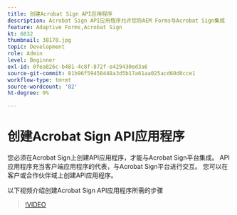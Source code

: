 ```yaml
---
title: 创建Acrobat Sign API应用程序
description: Acrobat Sign API应用程序允许您将AEM Forms与Acrobat Sign集成
feature: Adaptive Forms,Acrobat Sign
kt: 6032
thumbnail: 38178.jpg
topic: Development
role: Admin
level: Beginner
exl-id: 0fea826c-b481-4c8f-872f-e429430ed3a6
source-git-commit: 81b96f59450448a3d5b17a61aa025acd60d0cce1
workflow-type: tm+mt
source-wordcount: '82'
ht-degree: 0%

---
```


# 创建Acrobat Sign API应用程序

您必须在Acrobat Sign上创建API应用程序，才能与Acrobat Sign平台集成。 API应用程序充当客户端应用程序的代表，与Acrobat Sign平台进行交互。 您可以在客户或合作伙伴域上创建API应用程序。

以下视频介绍创建Acrobat Sign API应用程序所需的步骤

>[!VIDEO](https://video.tv.adobe.com/v/38178/?quality=9&learn=on)
